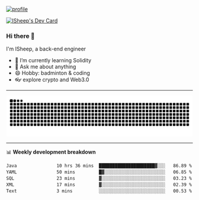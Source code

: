 [![profile](https://user-images.githubusercontent.com/54968314/208005045-e4b42f3b-833d-4242-bfcc-e764865553a2.svg)](https://www.calligrapher.ai/)

<a href="https://app.daily.dev/linziyang1106"><img src="https://api.daily.dev/devcards/v2/i4Spwx5Skx5FpTqWcwoit.png?r=kgx&type=wide" width="652" alt="ISheep's Dev Card"/></a>

### Hi there 🐏

I'm ISheep, a back-end engineer

- 🔭 I’m currently learning Solidity
- 💬 Ask me about anything
- 😄 Hobby: badminton & coding
- 👓 explore crypto and Web3.0

-------

![](https://raw.githubusercontent.com/ISheepp/ISheepp/output/github-contribution-grid-snake.svg)

-------

📊 **Weekly development breakdown**
<!--START_SECTION:waka-->

```txt
Java               10 hrs 36 mins  █████████████████████▓░░░   86.89 %
YAML               50 mins         █▓░░░░░░░░░░░░░░░░░░░░░░░   06.85 %
SQL                23 mins         ▓░░░░░░░░░░░░░░░░░░░░░░░░   03.23 %
XML                17 mins         ▓░░░░░░░░░░░░░░░░░░░░░░░░   02.39 %
Text               3 mins          ░░░░░░░░░░░░░░░░░░░░░░░░░   00.53 %
```

<!--END_SECTION:waka-->
